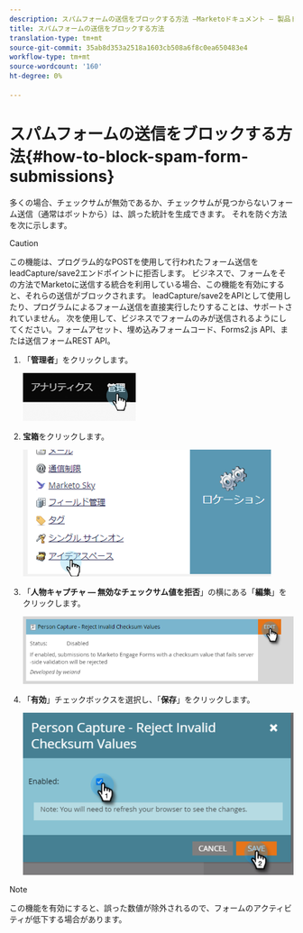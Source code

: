 ```yaml
---
description: スパムフォームの送信をブロックする方法 —Marketoドキュメント — 製品ドキュメント
title: スパムフォームの送信をブロックする方法
translation-type: tm+mt
source-git-commit: 35ab8d353a2518a1603cb508a6f8c0ea650483e4
workflow-type: tm+mt
source-wordcount: '160'
ht-degree: 0%

---
```


# スパムフォームの送信をブロックする方法{#how-to-block-spam-form-submissions}

多くの場合、チェックサムが無効であるか、チェックサムが見つからないフォーム送信（通常はボットから）は、誤った統計を生成できます。 それを防ぐ方法を次に示します。

>[!CAUTION]
>
>この機能は、プログラム的なPOSTを使用して行われたフォーム送信をleadCapture/save2エンドポイントに拒否します。 ビジネスで、フォームをその方法でMarketoに送信する統合を利用している場合、この機能を有効にすると、それらの送信がブロックされます。 leadCapture/save2をAPIとして使用したり、プログラムによるフォーム送信を直接実行したりすることは、サポートされていません。 次を使用して、ビジネスでフォームのみが送信されるようにしてください。フォームアセット、埋め込みフォームコード、Forms2.js API、または送信フォームREST API。

1. 「**管理者**」をクリックします。

   ![](assets/how-to-block-spam-form-submissions-1.png)

1. **宝箱**&#x200B;をクリックします。

   ![](assets/how-to-block-spam-form-submissions-2.png)

1. 「**人物キャプチャ — 無効なチェックサム値を拒否**」の横にある「**編集**」をクリックします。

   ![](assets/how-to-block-spam-form-submissions-3.png)

1. 「**有効**」チェックボックスを選択し、「**保存**」をクリックします。

   ![](assets/how-to-block-spam-form-submissions-4.png)

>[!NOTE]
>
>この機能を有効にすると、誤った数値が除外されるので、フォームのアクティビティが低下する場合があります。
